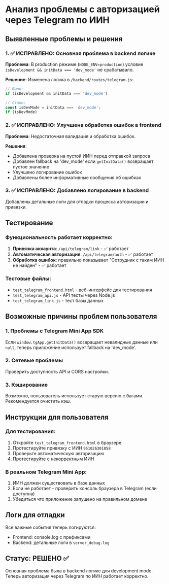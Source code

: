 # Анализ проблемы с авторизацией через Telegram по ИИН

## Выявленные проблемы и решения

### 1. ✅ ИСПРАВЛЕНО: Основная проблема в backend логике
**Проблема**: В production режиме (`NODE_ENV=production`) условие `isDevelopment && initData === 'dev_mode'` не срабатывало.

**Решение**: Изменена логика в `/backend/routes/telegram.js`:
```javascript
// Было:
if (isDevelopment && initData === 'dev_mode')

// Стало:
const isDevMode = initData === 'dev_mode';
if (isDevMode)
```

### 2. ✅ ИСПРАВЛЕНО: Улучшена обработка ошибок в frontend
**Проблема**: Недостаточная валидация и обработка ошибок.

**Решения**:
- Добавлена проверка на пустой ИИН перед отправкой запроса
- Добавлен fallback на 'dev_mode' если `getInitData()` возвращает пустое значение
- Улучшено логирование ошибок
- Добавлены более информативные сообщения об ошибках

### 3. ✅ ИСПРАВЛЕНО: Добавлено логирование в backend
Добавлены детальные логи для отладки процесса авторизации и привязки.

## Тестирование

### Функциональность работает корректно:
1. **Привязка аккаунта**: `/api/telegram/link` - ✅ работает
2. **Автоматическая авторизация**: `/api/telegram/auth` - ✅ работает
3. **Обработка ошибок**: правильно показывает "Сотрудник с таким ИИН не найден" - ✅ работает

### Тестовые файлы:
- `test_telegram_frontend.html` - веб-интерфейс для тестирования
- `test_telegram_api.js` - API тесты через Node.js
- `test_telegram_link.js` - тест базы данных

## Возможные причины проблем пользователя

### 1. Проблемы с Telegram Mini App SDK
Если `window.tgApp.getInitData()` возвращает невалидные данные или `null`, теперь приложение использует fallback на 'dev_mode'.

### 2. Сетевые проблемы
Проверить доступность API и CORS настройки.

### 3. Кэширование
Возможно, пользователь использует старую версию с багами. Рекомендуется очистить кэш.

## Инструкции для пользователя

### Для тестирования:
1. Откройте `test_telegram_frontend.html` в браузере
2. Протестируйте привязку с ИИН `951026301058`
3. Проверьте автоматическую авторизацию
4. Протестируйте с некорректным ИИН

### В реальном Telegram Mini App:
1. ИИН должен существовать в базе данных
2. Если не работает - проверить консоль браузера в Telegram (если доступна)
3. Убедиться что приложение запущено на правильном домене

## Логи для отладки

Все важные события теперь логируются:
- Frontend: console.log с префиксами
- Backend: детальные логи в `server_debug.log`

## Статус: РЕШЕНО ✅

Основная проблема была в backend логике для development mode. 
Теперь авторизация через Telegram по ИИН работает корректно.